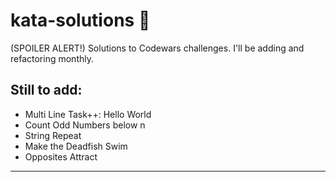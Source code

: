 # kata-solutions :scroll:
(SPOILER ALERT!) Solutions to Codewars challenges. I'll be adding and refactoring monthly.
## Still to add:
 - Multi Line Task++: Hello World
 - Count Odd Numbers below n
 - String Repeat
 - Make the Deadfish Swim
 - Opposites Attract
 ____
